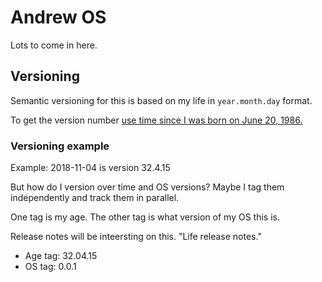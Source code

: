 # Andrew OS

Lots to come in here.

## Versioning
Semantic versioning for this is based on my life in `year.month.day` format.

To get the version number [use time since I was born on June 20, 1986.](https://www.wolframalpha.com/input/?i=time+since+june+20+1986)

### Versioning example
Example: 2018-11-04 is version 32.4.15

But how do I version over time and OS versions? Maybe I tag them independently and track them in parallel.

One tag is my age. The other tag is what version of my OS this is.

Release notes will be inteersting on this. "Life release notes."

- Age tag: 32.04.15
- OS tag: 0.0.1